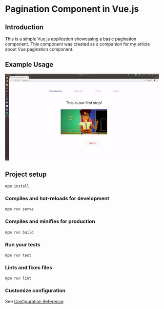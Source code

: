 # Pagination Component in Vue.js

## Introduction
This is a simple Vue.js application showcasing a basic pagination component.
This component was created as a companion for my article about Vue pagination component.


## Example Usage

![Example pagination component](https://raw.githubusercontent.com/PavlosIsaris/Vue.js-pagination-example/master/public/img/example2.gif)
 

## Project setup
```
npm install
```

### Compiles and hot-reloads for development
```
npm run serve
```

### Compiles and minifies for production
```
npm run build
```

### Run your tests
```
npm run test
```

### Lints and fixes files
```
npm run lint
```

### Customize configuration
See [Configuration Reference](https://cli.vuejs.org/config/).
